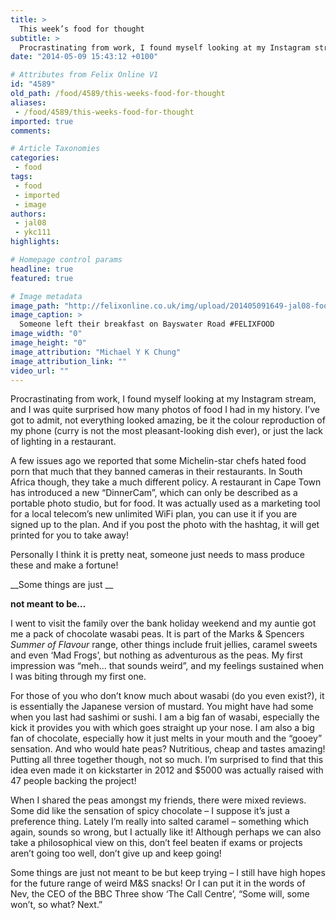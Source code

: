 ```yaml
---
title: >
  This week’s food for thought
subtitle: >
  Procrastinating from work, I found myself looking at my Instagram stream, and I was quite surprised how many photos of food I had in my history.
date: "2014-05-09 15:43:12 +0100"

# Attributes from Felix Online V1
id: "4589"
old_path: /food/4589/this-weeks-food-for-thought
aliases:
 - /food/4589/this-weeks-food-for-thought
imported: true
comments:

# Article Taxonomies
categories:
 - food
tags:
 - food
 - imported
 - image
authors:
 - jal08
 - ykc111
highlights:

# Homepage control params
headline: true
featured: true

# Image metadata
image_path: "http://felixonline.co.uk/img/upload/201405091649-jal08-food_pedestrian.jpg"
image_caption: >
  Someone left their breakfast on Bayswater Road #FELIXFOOD
image_width: "0"
image_height: "0"
image_attribution: "Michael Y K Chung"
image_attribution_link: ""
video_url: ""
---
```


Procrastinating from work, I found myself looking at my Instagram stream, and I was quite surprised how many photos of food I had in my history. I’ve got to admit, not everything looked amazing, be it the colour reproduction of my phone (curry is not the most pleasant-looking dish ever), or just the lack of lighting in a restaurant.

A few issues ago we reported that some Michelin-star chefs hated food porn that much that they banned cameras in their restaurants. In South Africa though, they take a much different policy. A restaurant in Cape Town has introduced a new “DinnerCam”, which can only be described as a portable photo studio, but for food. It was actually used as a marketing tool for a local telecom’s new unlimited WiFi plan, you can use it if you are signed up to the plan. And if you post the photo with the hashtag, it will get printed for you to take away!

Personally I think it is pretty neat, someone just needs to mass produce these and make a fortune!

__Some things are just __

__not meant to be…__

I went to visit the family over the bank holiday weekend and my auntie got me a pack of chocolate wasabi peas. It is part of the Marks & Spencers _Summer of Flavour_ range, other things include fruit jellies, caramel sweets and even ‘Mad Frogs’, but nothing as adventurous as the peas. My first impression was “meh... that sounds weird”, and my feelings sustained when I was biting through my first one.

For those of you who don’t know much about wasabi (do you even exist?), it is essentially the Japanese version of mustard. You might have had some when you last had sashimi or sushi. I am a big fan of wasabi, especially the kick it provides you with which goes straight up your nose. I am also a big fan of chocolate, especially how it just melts in your mouth and the “gooey” sensation. And who would hate peas? Nutritious, cheap and tastes amazing! Putting all three together though, not so much. I’m surprised to find that this idea even made it on kickstarter in 2012 and $5000 was actually raised with 47 people backing the project!

When I shared the peas amongst my friends, there were mixed reviews. Some did like the sensation of spicy chocolate – I suppose it’s just a preference thing. Lately I’m really into salted caramel – something which again, sounds so wrong, but I actually like it! Although perhaps we can also take a philosophical view on this, don’t feel beaten if exams or projects aren’t going too well, don’t give up and keep going!

Some things are just not meant to be but keep trying – I still have high hopes for the future range of weird M&S snacks! Or I can put it in the words of Nev, the CEO of the BBC Three show ‘The Call Centre’, “Some will, some won’t, so what? Next.”
